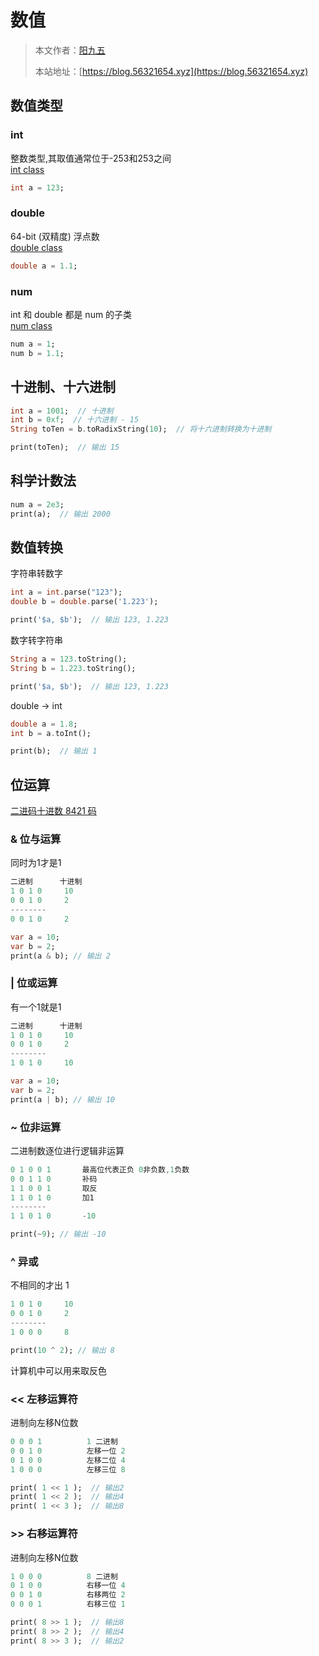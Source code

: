 # 数值

> 本文作者：[阳九五](https://github.com/CN-YoungYang)
>
> 本站地址：[https://blog.56321654.xyz](https://blog.56321654.xyz)

## 数值类型

### int
整数类型,其取值通常位于-253和253之间  
[int class](https://api.dart.dev/stable/2.17.1/dart-core/int-class.html)
```dart
int a = 123;
```

### double
64-bit (双精度) 浮点数  
[double class](https://api.dartlang.org/stable/2.17.1/dart-core/double-class.html)
```dart
double a = 1.1;
```

### num
int 和 double 都是 num 的子类  
[num class](https://api.dartlang.org/stable/2.17.1/dart-core/num-class.html)
```dart
num a = 1;
num b = 1.1;
```

## 十进制、十六进制
```dart
int a = 1001;  // 十进制
int b = 0xf;  // 十六进制 - 15
String toTen = b.toRadixString(10);  // 将十六进制转换为十进制

print(toTen);  // 输出 15
```

## 科学计数法
```dart
num a = 2e3;
print(a);  // 输出 2000
```

## 数值转换
字符串转数字
```dart
int a = int.parse("123");
double b = double.parse('1.223');

print('$a, $b');  // 输出 123, 1.223
```

数字转字符串
```dart
String a = 123.toString();
String b = 1.223.toString();

print('$a, $b');  // 输出 123, 1.223
```

double -> int
```dart
double a = 1.8;
int b = a.toInt();

print(b);  // 输出 1
```

## 位运算
[二进码十进数 8421 码](https://zh.wikipedia.org/wiki/%E4%BA%8C%E9%80%B2%E7%A2%BC%E5%8D%81%E9%80%B2%E6%95%B8)

### & 位与运算
同时为1才是1
```dart
二进制      十进制
1 0 1 0     10
0 0 1 0     2
--------
0 0 1 0     2

var a = 10;
var b = 2;
print(a & b); // 输出 2
```

### | 位或运算
有一个1就是1
```dart
二进制      十进制
1 0 1 0     10
0 0 1 0     2
--------
1 0 1 0     10

var a = 10;
var b = 2;
print(a | b); // 输出 10
```

### ~ 位非运算
二进制数逐位进行逻辑非运算
```dart
0 1 0 0 1       最高位代表正负 0非负数,1负数
0 0 1 1 0       补码
1 1 0 0 1       取反
1 1 0 1 0       加1
--------
1 1 0 1 0       -10

print(~9); // 输出 -10
```

### ^ 异或
不相同的才出 1
```dart
1 0 1 0     10
0 0 1 0     2
--------
1 0 0 0     8

print(10 ^ 2); // 输出 8
```
计算机中可以用来取反色

### << 左移运算符
进制向左移N位数
```dart
0 0 0 1          1 二进制
0 0 1 0          左移一位 2
0 1 0 0          左移二位 4
1 0 0 0          左移三位 8

print( 1 << 1 );  // 输出2
print( 1 << 2 );  // 输出4
print( 1 << 3 );  // 输出8
```

### >> 右移运算符
进制向左移N位数
```dart
1 0 0 0          8 二进制
0 1 0 0          右移一位 4
0 0 1 0          右移两位 2
0 0 0 1          右移三位 1

print( 8 >> 1 );  // 输出8
print( 8 >> 2 );  // 输出4
print( 8 >> 3 );  // 输出2
```